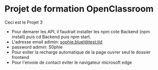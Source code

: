 # Projet de formation OpenClassroom
Ceci est le Projet 3
* Pour demarer les API, il faudrait installer les npm cote Backend (npm install) puis cd Backend puis npm start.
* L'adresse email adimin: sophie.bluel@test.tld
* password adimin: S0phie
* Pour eviter la recharge automatique de la page ouvrer seul le dossier frontend
* Pour l'envoie de contact eviter le navigateur microsoft edge